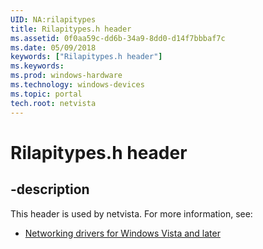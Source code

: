 ```yaml
---
UID: NA:rilapitypes
title: Rilapitypes.h header
ms.assetid: 0f0aa59c-dd6b-34a9-8dd0-d14f7bbbaf7c
ms.date: 05/09/2018
keywords: ["Rilapitypes.h header"]
ms.keywords: 
ms.prod: windows-hardware
ms.technology: windows-devices
ms.topic: portal
tech.root: netvista
---
```


# Rilapitypes.h header


## -description


This header is used by netvista. For more information, see:

- [Networking drivers for Windows Vista and later](../_netvista/index.md)
